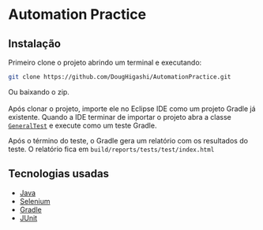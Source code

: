 # Automation Practice  

## Instalação

Primeiro clone o projeto abrindo um terminal e executando:
```bash
git clone https://github.com/DougHigashi/AutomationPractice.git
```
Ou baixando o zip.
<br><br>
Após clonar o projeto, importe ele no Eclipse IDE como um projeto Gradle já existente. Quando a IDE terminar de importar o projeto abra a classe [`GeneralTest`](https://github.com/DougHigashi/AutomationPractice/tree/master/src/test/java/tests) e execute como um teste Gradle.

Após o término do teste, o Gradle gera um relatório com os resultados do teste.
O relatório fica em `build/reports/tests/test/index.html`



## Tecnologias usadas

* [Java](https://www.java.com/pt-BR/)
* [Selenium](https://www.selenium.dev/)
* [Gradle](https://gradle.org/)
* [JUnit](https://junit.org/junit5/)